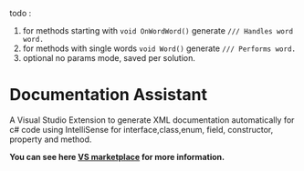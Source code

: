 todo :
1. for methods starting with `void OnWordWord()` generate `/// Handles word word.`
2. for methods with single words `void Word()` generate `/// Performs word.`
3. optional no params mode, saved per solution.

# Documentation Assistant
A Visual Studio Extension to generate XML documentation automatically for c# code using IntelliSense for interface,class,enum, field, constructor, property and method.

**You can see here [VS marketplace](https://marketplace.visualstudio.com/items?itemName=jinyafeng.DocumentationAssistant) for more information.**
